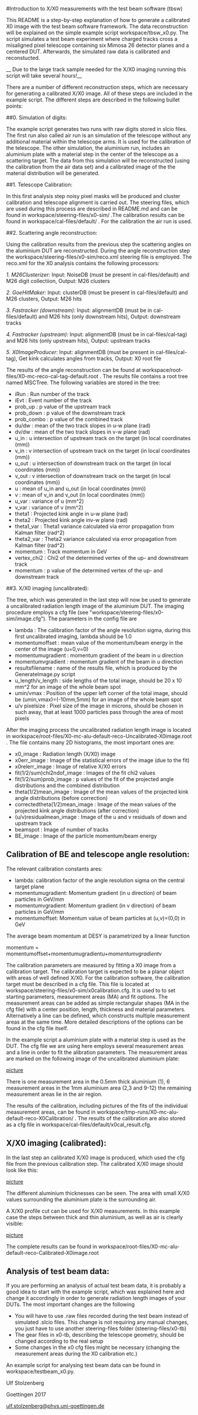 
#Introduction to X/X0 measurements with the test beam software (tbsw)

This README is a step-by-step explanation of how to generate a calibrated X0 image with the test beam software framework. The 
data reconstruction will be explained on the simple example script workspace/tbsw_x0.py. The script simulates a test beam 
experiment where charged tracks cross a misaligned pixel telescope containing six Mimosa 26 detector planes and a centered DUT.
Afterwards, the simulated raw data is calibrated and reconstucted. 

__ Due to the large track sample needed for the X/X0 imaging running this script will take several hours!__

There are a number of different reconstruction steps, which are necessary for
generating a calibrated X/X0 image. All of these steps are included in the
example script. The different steps are described in the following bullet points:


##0. Simulation of digits:

The example script generates two runs with raw digits stored in slcio files. The first run also called air run
is an simulation of the telescope without any additional material within the telescope arms. It is used
for the calibration of the telescope. The other simulation, the aluminium run, includes an aluminium plate with
a material step in the center of the telescope as a scattering target. The data from this simulation will be reconstructed 
(using the calibration from the air data set) and a calibrated image of the the material distribution will 
be generated. 

##1. Telescope Calibration:

In this first analysis step noisy pixel masks will be produced and cluster calibration and telescope alignment
is carried out. The steering files, which are used during this process are described in README.md and can
be found in workspace/steering-files/x0-sim/ .The calibration results can be found in 
workspace/cal-files/default/ . For the calibration the air run is used.

##2. Scattering angle reconstruction:

Using the calibration results from the previous step the scattering angles on the aluminium DUT are
reconstructed. During the angle reconstruction step the workspace/steering-files/x0-sim/reco.xml
steering file is employed. The reco.xml for the X0 analysis contains the following processors:

   _1. M26Clusterizer:_			  Input: NoiseDB (must be present in cal-files/default) and M26 digit collectiion, Output: M26 clusters
   
   _2. GoeHitMaker:_			  Input: clusterDB (must be present in cal-files/default) and M26 clusters, Output: M26 hits 
   
   _3. Fastracker (downstream):_  Input: alignmentDB (must be in cal-files/default) and M26 hits (only downstream hits), Output: downstream tracks 
   
   _4. Fastracker (upstream):_    Input: alignmentDB (must be in cal-files/cal-tag) and M26 hits (only upstream hits), Output: upstream tracks
   
   _5. X0ImageProducer:_          Input: alignmentDB (must be present in cal-files/cal-tag), Get kink calculates angles from tracks, Output: X0 root file 

The results of the angle reconstruction can be found at 
workspace/root-files/X0-mc-reco-cal-tag-default.root . The results file contains a root tree named MSCTree. 
The following variables are stored in the tree:

   *  iRun            : Run number of the track
   *  iEvt            : Event number of the track
   *  prob_up         : p value of the upstream track
   *  prob_down       : p value of the downstream track
   *  prob_combo      : p value of the combined track
   *  du/dw           : mean of the two track slopes in u-w plane (rad)
   *  dv/dw           : mean of the two track slopes in v-w plane (rad)
   *  u_in            : u intersection of upstream track on the target (in local coordinates (mm))
   *  v_in            : v intersection of upstream track on the target (in local coordinates (mm))
   *  u_out           : u intersection of downstream track on the target (in local coordinates (mm))
   *  v_out           : v intersection of downstream track on the target (in local coordinates (mm))
   *  u               : mean of u_in and u_out (in local coordinates (mm))
   *  v               : mean of v_in and v_out (in local coordinates (mm))
   *  u_var           : variance of u (mm^2)
   *  v_var           : variance of v (mm^2)
   *  theta1          : Projected kink angle in u-w plane (rad)
   *  theta2          : Projected kink angle inv-w plane (rad)
   *  theta1_var      : Theta1 variance calculated via error propagation from Kalman filter (rad^2)
   *  theta2_var      : Theta2 variance calculated via error propagation from Kalman filter (rad^2)
   *  momentum        : Track momentum in GeV
   *  vertex_chi2     : Chi2 of the determined vertex of the up- and downstream track
   *  momentum        : p value of the determined vertex of the up- and downstream track
   

##3. X/X0 imaging (uncalibrated):

The tree, which was generated in the last step will now be used to generate a uncalibrated
radiation length image of the aluminium DUT. The imaging procedure employs a cfg file 
(see "workspace/steering-files/x0-sim/image.cfg"). The parameters in the config file are

  * lambda			         : The calibration factor of the angle resolution sigma, during this first
                              uncalibrated imaging, lambda should be 1.0
  * momentumoffset           : mean value of the momentum/beam energy in the center of the image (u=0,v=0)
  * momentumugradient        : momentum gradient of the beam in u direction
  * momentumvgradient        : momentum gradient of the beam in u direction
  * resultsfilename          : name of the results file, which is produced by the GenerateImage.py script
  * u_length/v_length        : side lengths of the total image, should be 20 x 10 mm^2 for an image of the whole beam spot 
  * umin/vmax                : Position of the upper left corner of the total image, should be (umin,vmax)=(-10mm,5mm) for 
                               an image of the whole beam spot
  * u/v pixelsize            : Pixel size of the image in microns, should be chosen in such away, that at least 1000 particles 
                               pass through the area of most pixels

After the imaging process the uncalibrated radiation length image is located in 
workspace/root-files/X0-mc-alu-default-reco-Uncalibrated-X0image.root . The file contains many 2D histograms, the
most important ones are:

  * x0_image                         : Radiation length (X/X0) image 
  * x0err_image                      : Image of the statistical errors of the image (due to the fit)
  * x0relerr_image                   : Image of relative X/X0 errors
  * fit(1/2/sum)chi2ndof_image       : Images of the fit chi2 values
  * fit(1/2/sum)prob_image          	: p values of the fit of the projected angle distributions and the combined distribution
  * theta(1/2)mean_image             : Image of the mean values of the projected kink angle distributions (before correction)
  * correctedtheta(1/2)mean_image    : Image of the mean values of the projected kink angle distributions (after correction)
  * (u/v)residualmean_image    		: Image of the u and v residuals of down and upstream track
  * beamspot                         : Image of number of tracks 
  * BE_image                         : Image of the particle momentum/beam energy

## Calibration of BE and telescope angle resolution:

The relevant calibration constants ares: 

   * lambda:                  calibration factor of the angle resolution sigma on the central target plane
   * momentumugradient:       Momentum gradient (in u direction) of beam particles in GeV/mm
   * momentumvgradient:       Momentum gradient (in v direction) of beam particles in GeV/mm
   * momentumoffset:          Momentum value of beam particles at (u,v)=(0,0) in GeV

The average beam momentum at DESY is parametrized by a linear function 

momentum = momentumoffset+momentumugradient*u+momentumvgradient*v

The calibration parameters are measured by fitting a X0 image from a calibration target. The calibration target is
expected to be a planar object with areas of well defined  X/X0. For the calibration software, the calibration target
must be described in a cfg file. This file is located at workspace/steering-files/x0-sim/x0calibration.cfg. It is 
used to to set starting parameters, measurement areas (MA) and fit options. The measurement areas can be added
as simple rectangular shapes (MA in the cfg file) with a center position, length, thickness and material parameters. 
Alternatively a line can be defined, which constructs multiple measurement areas at the same time. More detailed 
descriptions of the options can be found in the cfg file itself. 

In the example script a aluminium plate with a material step is used as the DUT. The cfg file we are using here employs
several measurement areas and a line in order to fit the alibration parameters. The measurement areas are marked on the
following image of the uncalibrated aluminium plate:

[picture](workspace/tbsw_tools/validation/X0profile.png)

There is one measurement area in the 0.5mm thick aluminium (1), 6 measurement areas in the 1mm aluminium area (2,3 and 9-12)
the remaining measurement areas lie in the air region.

The results of the calibration, including pictures of the fits of the individual measurement areas, can be found in 
workspace/tmp-runs/X0-mc-alu-default-reco-X0Calibration/ . The results of the calibration are also stored as a cfg file
in workspace/cal-files/default/x0cal_result.cfg.

## X/X0 imaging (calibrated):

In the last step an calibrated X/X0 image is produced, which used the cfg file from the previous calibration step. The
calibrated X/X0 image should look like this:

[picture](workspace/tbsw_tools/validation/X0image.png)

The different aluminium thicknesses can be seen. The area with small X/X0 values surrounding the aluminium plate is the surrounding air.

A X/X0 profile cut can be used for X/X0 measurements. In this example case the steps between thick and thin aluminium, as well as air is clearly visible:

[picture](workspace/tbsw_tools/validation/X0profile.png)

The complete results can be found in workspace/root-files/X0-mc-alu-default-reco-Calibrated-X0image.root

## Analysis of test beam data:

If you are performing an analysis of actual test beam data, it is probably a good idea to start with the example script,
which was explained here and change it accordingly in order to generate radiation length images of your DUTs. The most
important changes are the following

   * You will have to use .raw files recorded during the test beam instead of simulated .slcio files. This change is not
     requiring any manual changes, you just have to use another steering-files folder (steering-files/x0-tb)
   * The gear files in x0-tb, describing the telescope geometry, should be changed according to the real setup 
   * Some changes in the x0 cfg files might be necessary (changing the measurement areas during the X0 calibration etc.)

An example script for analysing test beam data can be found in workspace/testbeam_x0.py.


Ulf Stolzenberg

Goettingen 2017

ulf.stolzenberg@phys.uni-goettingen.de 



 

















